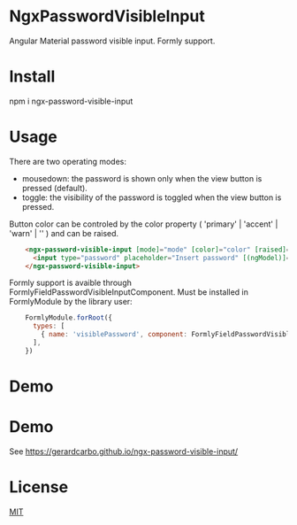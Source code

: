 # NgxPasswordVisibleInput

Angular Material password visible input.
Formly support.

# Install

npm i ngx-password-visible-input

# Usage

There are two operating modes:

* mousedown: the password is shown only when the view button is pressed (default).
* toggle: the visibility of the password is toggled when the view button is pressed.

Button color can be controled by the color property ( 'primary' | 'accent' | 'warn' | '' ) and can be raised.

``` html
    <ngx-password-visible-input [mode]="mode" [color]="color" [raised]="raised" >
      <input type="password" placeholder="Insert password" [(ngModel)]="pwd" />
    </ngx-password-visible-input>
```

Formly support is avaible through FormlyFieldPasswordVisibleInputComponent. Must be installed in FormlyModule by the library user:

``` javascript
    FormlyModule.forRoot({
      types: [
        { name: 'visiblePassword', component: FormlyFieldPasswordVisibleInputComponent, wrappers: ['form-field'] }
      ],
    })
```

# Demo

# Demo

See <a href="https://gerardcarbo.github.io/ngx-password-visible-input/" target="_blank">https://gerardcarbo.github.io/ngx-password-visible-input/</a> 

# License

<a href="/LICENSE">MIT</a>